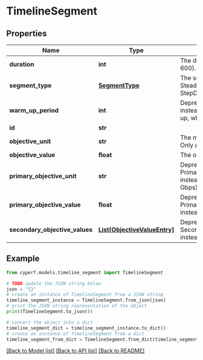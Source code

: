 # TimelineSegment


## Properties

Name | Type | Description | Notes
------------ | ------------- | ------------- | -------------
**duration** | **int** | The duration of the timeline segment (default: 600). | 
**segment_type** | [**SegmentType**](SegmentType.md) | The segment&#39;s type. Must be one of: SteadySegment, StepUpSegment, StepDownSegment. | 
**warm_up_period** | **int** | Deprecated. Use ObjectivesAndTimeline.WarmUp instead. The time that servers may need to warm up, when clients should wait (default: 0 seconds). | [optional] 
**id** | **str** |  | 
**objective_unit** | **str** | The measurement unit for the objective value. Only applicable for Throughput objectives. | [optional] 
**objective_value** | **float** | The objective value for this timeline segment. | [optional] 
**primary_objective_unit** | **str** | Deprecated. Use PrimaryObjective.Timeline[].ObjectiveUnit instead. The primary objective unit. (default: Gbps) | 
**primary_objective_value** | **float** | Deprecated. Use PrimaryObjective.Timeline[].ObjectiveValue instead. The primary objective value (default: 1). | 
**secondary_objective_values** | [**List[ObjectiveValueEntry]**](ObjectiveValueEntry.md) | Deprecated. Use SecondaryObjective.ObjectiveValue/ObjectiveUnit instead. The secondary objectives values. | 

## Example

```python
from cyperf.models.timeline_segment import TimelineSegment

# TODO update the JSON string below
json = "{}"
# create an instance of TimelineSegment from a JSON string
timeline_segment_instance = TimelineSegment.from_json(json)
# print the JSON string representation of the object
print(TimelineSegment.to_json())

# convert the object into a dict
timeline_segment_dict = timeline_segment_instance.to_dict()
# create an instance of TimelineSegment from a dict
timeline_segment_from_dict = TimelineSegment.from_dict(timeline_segment_dict)
```
[[Back to Model list]](../README.md#documentation-for-models) [[Back to API list]](../README.md#documentation-for-api-endpoints) [[Back to README]](../README.md)


